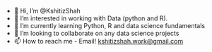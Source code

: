 - 👋 Hi, I’m @KshitizShah
- 👀 I’m interested in working with Data (python and R).
- 🌱 I’m currently learning Python, R and data science fundamentals
- 💞️ I’m looking to collaborate on any data science projects
- 📫 How to reach me - Email! kshitizshah.work@gmail.com

<!---
KshitizShah/KshitizShah is a ✨ special ✨ repository because its `README.md` (this file) appears on your GitHub profile.
You can click the Preview link to take a look at your changes.
--->
